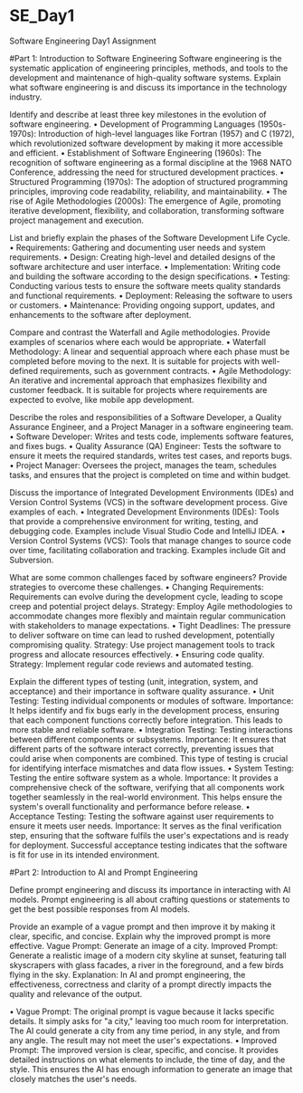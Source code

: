 # SE_Day1
Software Engineering Day1 Assignment

#Part 1: Introduction to Software Engineering
Software engineering is the systematic application of engineering principles, methods, and tools to the development and maintenance of high-quality software systems.
Explain what software engineering is and discuss its importance in the technology industry.


Identify and describe at least three key milestones in the evolution of software engineering.
•	Development of Programming Languages (1950s-1970s): Introduction of high-level languages like Fortran (1957) and C (1972), which revolutionized software development by making it more accessible and efficient.
•	Establishment of Software Engineering (1960s): The recognition of software engineering as a formal discipline at the 1968 NATO Conference, addressing the need for structured development practices.
•	Structured Programming (1970s): The adoption of structured programming principles, improving code readability, reliability, and maintainability.
•	The rise of Agile Methodologies (2000s): The emergence of Agile, promoting iterative development, flexibility, and collaboration, transforming software project management and execution.


List and briefly explain the phases of the Software Development Life Cycle.
•	Requirements: Gathering and documenting user needs and system requirements.
•	Design: Creating high-level and detailed designs of the software architecture and user interface.
•	Implementation: Writing code and building the software according to the design specifications.
•	Testing: Conducting various tests to ensure the software meets quality standards and functional requirements.
•	Deployment: Releasing the software to users or customers.
•	Maintenance: Providing ongoing support, updates, and enhancements to the software after deployment.



Compare and contrast the Waterfall and Agile methodologies. Provide examples of scenarios where each would be appropriate.
•	Waterfall Methodology: A linear and sequential approach where each phase must be completed before moving to the next. It is suitable for projects with well-defined requirements, such as government contracts.
•	Agile Methodology: An iterative and incremental approach that emphasizes flexibility and customer feedback. It is suitable for projects where requirements are expected to evolve, like mobile app development.


Describe the roles and responsibilities of a Software Developer, a Quality Assurance Engineer, and a Project Manager in a software engineering team.
•	Software Developer: Writes and tests code, implements software features, and fixes bugs.
•	Quality Assurance (QA) Engineer: Tests the software to ensure it meets the required standards, writes test cases, and reports bugs.
•	Project Manager: Oversees the project, manages the team, schedules tasks, and ensures that the project is completed on time and within budget.


Discuss the importance of Integrated Development Environments (IDEs) and Version Control Systems (VCS) in the software development process. Give examples of each.
•	Integrated Development Environments (IDEs): Tools that provide a comprehensive environment for writing, testing, and debugging code. Examples include Visual Studio Code and IntelliJ IDEA.
•	Version Control Systems (VCS): Tools that manage changes to source code over time, facilitating collaboration and tracking. Examples include Git and Subversion.


What are some common challenges faced by software engineers? Provide strategies to overcome these challenges.
•	Changing Requirements: Requirements can evolve during the development cycle, leading to scope creep and potential project delays.
Strategy: Employ Agile methodologies to accommodate changes more flexibly and maintain regular communication with stakeholders to manage expectations.
•	Tight Deadlines: The pressure to deliver software on time can lead to rushed development, potentially compromising quality.
Strategy: Use project management tools to track progress and allocate resources effectively.
•	Ensuring code quality.
Strategy: Implement regular code reviews and automated testing.


Explain the different types of testing (unit, integration, system, and acceptance) and their importance in software quality assurance.
•	Unit Testing: Testing individual components or modules of software.
Importance: It helps identify and fix bugs early in the development process, ensuring that each component functions correctly before integration. This leads to more stable and reliable software.
•	Integration Testing: Testing interactions between different components or subsystems.
Importance: It ensures that different parts of the software interact correctly, preventing issues that could arise when components are combined. This type of testing is crucial for identifying interface mismatches and data flow issues.
•	System Testing: Testing the entire software system as a whole.
Importance: It provides a comprehensive check of the software, verifying that all components work together seamlessly in the real-world environment. This helps ensure the system's overall functionality and performance before release.
•	Acceptance Testing: Testing the software against user requirements to ensure it meets user needs.
Importance: It serves as the final verification step, ensuring that the software fulfils the user's expectations and is ready for deployment. Successful acceptance testing indicates that the software is fit for use in its intended environment.


#Part 2: Introduction to AI and Prompt Engineering


Define prompt engineering and discuss its importance in interacting with AI models.
Prompt engineering is all about crafting questions or statements to get the best possible responses from AI models.

Provide an example of a vague prompt and then improve it by making it clear, specific, and concise. Explain why the improved prompt is more effective.
Vague Prompt:
Generate an image of a city.
Improved Prompt:
Generate a realistic image of a modern city skyline at sunset, featuring tall skyscrapers with glass facades, a river in the foreground, and a few birds flying in the sky.
Explanation:
In AI and prompt engineering, the effectiveness, correctness and clarity of a prompt directly impacts the quality and relevance of the output.

•	Vague Prompt: The original prompt is vague because it lacks specific details. It simply asks for "a city," leaving too much room for interpretation. The AI could generate a city from any time period, in any style, and from any angle. The result may not meet the user's expectations.
•	Improved Prompt: The improved version is clear, specific, and concise. It provides detailed instructions on what elements to include, the time of day, and the style. This ensures the AI has enough information to generate an image that closely matches the user's needs.
